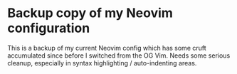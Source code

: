 # Backup copy of my Neovim configuration

This is a backup of my current Neovim config which has some cruft accumulated since before I switched from the OG Vim. Needs some serious cleanup, especially in syntax highlighting / auto-indenting areas.
